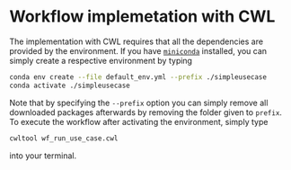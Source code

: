 Workflow implemetation with CWL
===============================

The implementation with CWL requires that all the dependencies are provided by the environment.
If you have [`miniconda`](https://docs.conda.io/projects/conda/en/latest/user-guide/install/index.html)
installed, you can simply create a respective environment by typing

```sh
conda env create --file default_env.yml --prefix ./simpleusecase
conda activate ./simpleusecase
```

Note that by specifying the `--prefix` option you can simply remove all downloaded packages afterwards
by removing the folder given to `prefix`. To execute the workflow after activating the environment,
simply type

```sh
cwltool wf_run_use_case.cwl
```

into your terminal.
